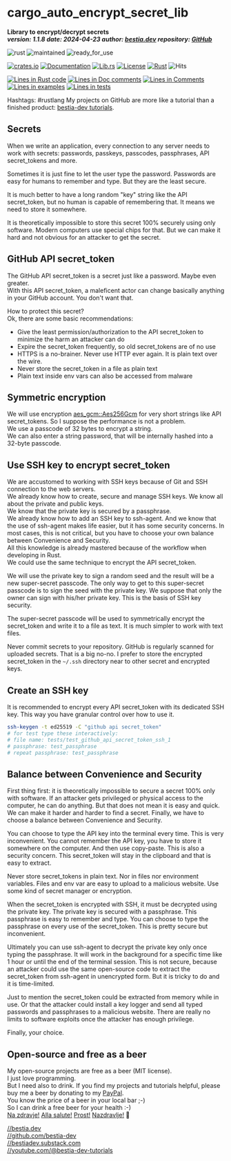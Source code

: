 [//]: # (auto_md_to_doc_comments segment start A)

# cargo_auto_encrypt_secret_lib

[//]: # (auto_cargo_toml_to_md start)

**Library to encrypt/decrypt secrets**  
***version: 1.1.8 date: 2024-04-23 author: [bestia.dev](https://bestia.dev) repository: [GitHub](https://github.com/automation-tasks-rs/cargo_auto_encrypt_secret_lib)***

 ![rust](https://img.shields.io/badge/rust-orange)
 ![maintained](https://img.shields.io/badge/maintained-green)
 ![ready_for_use](https://img.shields.io/badge/ready_for_use-orange)

[//]: # (auto_cargo_toml_to_md end)

 [![crates.io](https://img.shields.io/crates/v/cargo_auto_encrypt_secret_lib.svg)](https://crates.io/crates/cargo_auto_encrypt_secret_lib)
 [![Documentation](https://docs.rs/cargo_auto_encrypt_secret_lib/badge.svg)](https://docs.rs/cargo_auto_encrypt_secret_lib/)
 [![Lib.rs](https://img.shields.io/badge/Lib.rs-rust-orange.svg)](https://lib.rs/crates/cargo_auto_encrypt_secret_lib/)
 [![License](https://img.shields.io/badge/license-MIT-blue.svg)](https://github.com/automation-tasks-rs/cargo_auto_encrypt_secret_lib/blob/master/LICENSE)
 [![Rust](https://github.com/automation-tasks-rs/cargo_auto_encrypt_secret_lib/workflows/rust_fmt_auto_build_test/badge.svg)](https://github.com/automation-tasks-rs/cargo_auto_encrypt_secret_lib/)
 ![Hits](https://bestia.dev/webpage_hit_counter/get_svg_image/1785154337.svg)

[//]: # (auto_lines_of_code start)
[![Lines in Rust code](https://img.shields.io/badge/Lines_in_Rust-151-green.svg)](https://github.com/automation-tasks-rs/cargo_auto_encrypt_secret_lib/)
[![Lines in Doc comments](https://img.shields.io/badge/Lines_in_Doc_comments-186-blue.svg)](https://github.com/automation-tasks-rs/cargo_auto_encrypt_secret_lib/)
[![Lines in Comments](https://img.shields.io/badge/Lines_in_comments-17-purple.svg)](https://github.com/automation-tasks-rs/cargo_auto_encrypt_secret_lib/)
[![Lines in examples](https://img.shields.io/badge/Lines_in_examples-0-yellow.svg)](https://github.com/automation-tasks-rs/cargo_auto_encrypt_secret_lib/)
[![Lines in tests](https://img.shields.io/badge/Lines_in_tests-1-orange.svg)](https://github.com/automation-tasks-rs/cargo_auto_encrypt_secret_lib/)

[//]: # (auto_lines_of_code end)

Hashtags: #rustlang 
My projects on GitHub are more like a tutorial than a finished product: [bestia-dev tutorials](https://github.com/bestia-dev/tutorials_rust_wasm).

## Secrets

When we write an application, every connection to any server needs to work with secrets: passwords, passkeys, passcodes, passphrases, API secret_tokens and more.

Sometimes it is just fine to let the user type the password. Passwords are easy for humans to remember and type. But they are the least secure.

It is much better to have a long random "key" string like the API secret_token, but no human is capable of remembering that. It means we need to store it somewhere.

It is theoretically impossible to store this secret 100% securely using only software. Modern computers use special chips for that. But we can make it hard and not obvious for an attacker to get the secret.

## GitHub API secret_token

The GitHub API secret_token is a secret just like a password. Maybe even greater.  
With this API secret_token, a maleficent actor can change basically anything in your GitHub account. You don't want that.

How to protect this secret?  
Ok, there are some basic recommendations:

- Give the least permission/authorization to the API secret_token to minimize the harm an attacker can do
- Expire the secret_token frequently, so old secret_tokens are of no use
- HTTPS is a no-brainer. Never use HTTP ever again. It is plain text over the wire.
- Never store the secret_token in a file as plain text
- Plain text inside env vars can also be accessed from malware

## Symmetric encryption

We will use encryption [aes_gcm::Aes256Gcm](https://docs.rs/aes-gcm/latest/aes_gcm/index.html) for very short strings like API secret_tokens. So I suppose the performance is not a problem.  
We use a passcode of 32 bytes to encrypt a string.  
We can also enter a string password, that will be internally hashed into a 32-byte passcode.  

## Use SSH key to encrypt secret_token

We are accustomed to working with SSH keys because of Git and SSH connection to the web servers.  
We already know how to create, secure and manage SSH keys. We know all about the private and public keys.  
We know that the private key is secured by a passphrase.  
We already know how to add an SSH key to ssh-agent. And we know that the use of ssh-agent makes life easier, but it has some security concerns. In most cases, this is not critical, but you have to choose your own balance between Convenience and Security.  
All this knowledge is already mastered because of the workflow when developing in Rust.  
We could use the same technique to encrypt the API secret_token.

We will use the private key to sign a random seed and the result will be a new super-secret passcode.
The only way to get to this super-secret passcode is to sign the seed with the private key. We suppose that only the owner can sign with his/her private key. This is the basis of SSH key security.

The super-secret passcode will be used to symmetrically encrypt the secret_token and write it to a file as text. It is much simpler to work with text files.

Never commit secrets to your repository. GitHub is regularly scanned for uploaded secrets. That is a big no-no. I prefer to store the encrypted secret_token in the `~/.ssh` directory near to other secret and encrypted keys.

## Create an SSH key

It is recommended to encrypt every API secret_token with its dedicated SSH key. This way you have granular control over how to use it.

```bash
ssh-keygen -t ed25519 -C "github api secret_token"
# for test type these interactively:
# file name: tests/test_github_api_secret_token_ssh_1
# passphrase: test_passphrase
# repeat passphrase: test_passphrase
```

## Balance between Convenience and Security

First thing first: it is theoretically impossible to secure a secret 100% only with software. If an attacker gets privileged or physical access to the computer, he can do anything. But that does not mean it is easy and quick. We can make it harder and harder to find a secret. Finally, we have to choose a balance between Convenience and Security.

You can choose to type the API key into the terminal every time. This is very inconvenient. You cannot remember the API key, you have to store it somewhere on the computer. And then use copy-paste. This is also a security concern. This secret_token will stay in the clipboard and that is easy to extract.

Never store secret_tokens in plain text. Nor in files nor environment variables. Files and env var are easy to upload to a malicious website. Use some kind of secret manager or encryption.

When the secret_token is encrypted with SSH, it must be decrypted using the private key. The private key is secured with a passphrase. This passphrase is easy to remember and type. You can choose to type the passphrase on every use of the secret_token. This is pretty secure but inconvenient.

Ultimately you can use ssh-agent to decrypt the private key only once typing the passphrase. It will work in the background for a specific time like 1 hour or until the end of the terminal session. This is not secure, because an attacker could use the same open-source code to extract the secret_token from ssh-agent in unencrypted form. But it is tricky to do and it is time-limited.

Just to mention the secret_token could be extracted from memory while in use. Or that the attacker could install a key logger and send all typed passwords and passphrases to a malicious website. There are really no limits to software exploits once the attacker has enough privilege.

Finally, your choice.

## Open-source and free as a beer

My open-source projects are free as a beer (MIT license).  
I just love programming.  
But I need also to drink. If you find my projects and tutorials helpful, please buy me a beer by donating to my [PayPal](https://paypal.me/LucianoBestia).  
You know the price of a beer in your local bar ;-)  
So I can drink a free beer for your health :-)  
[Na zdravje!](https://translate.google.com/?hl=en&sl=sl&tl=en&text=Na%20zdravje&op=translate) [Alla salute!](https://dictionary.cambridge.org/dictionary/italian-english/alla-salute) [Prost!](https://dictionary.cambridge.org/dictionary/german-english/prost) [Nazdravlje!](https://matadornetwork.com/nights/how-to-say-cheers-in-50-languages/) 🍻

[//bestia.dev](https://bestia.dev)  
[//github.com/bestia-dev](https://github.com/bestia-dev)  
[//bestiadev.substack.com](https://bestiadev.substack.com)  
[//youtube.com/@bestia-dev-tutorials](https://youtube.com/@bestia-dev-tutorials)  

[//]: # (auto_md_to_doc_comments segment end A)
